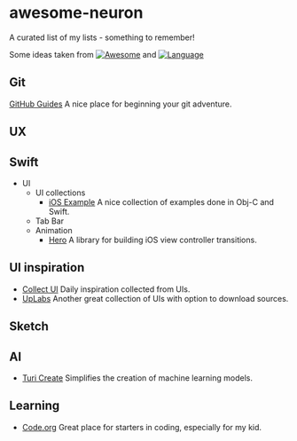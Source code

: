 # awesome-neuron
A curated list of my lists - something to remember!

Some ideas taken from [![Awesome](https://awesome.re/badge.svg)](https://awesome.re)
and [![Language](https://awesomelinkcounter.herokuapp.com/swift)](https://github.com/vsouza/awesome-ios)
## Git
[GitHub Guides](https://guides.github.com/)
A nice place for beginning your git adventure.

## UX

## Swift
- UI
  - UI collections
    - [iOS Example](https://iosexample.com/) A nice collection of examples done in Obj-C and Swift.
  - Tab Bar
  - Animation
    - [Hero](https://github.com/lkzhao/Hero) A library for building iOS view controller transitions.
  

## UI inspiration
- [Collect UI](http://collectui.com/designs) Daily inspiration collected from UIs.
- [UpLabs](https://www.uplabs.com/ios) Another great collection of UIs with option to download sources.
## Sketch

## AI
- [Turi Create](https://github.com/apple/turicreate) Simplifies the creation of machine learning models.

## Learning
- [Code.org](https://code.org/) Great place for starters in coding, especially for my kid.

